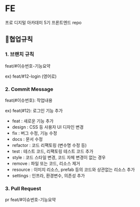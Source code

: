 # FE
프로 디지털 아카데미 5기 프론트엔드 repo

## 📍협업규칙

### 1. 브랜치 규칙

feat/#이슈번호-기능요약

ex) feat/#12-login (영어로)

### 2. Commit Message

feat(#이슈번호): 작업내용

ex) feat(#12): 로그인 기능 추가

- feat : 새로운 기능 추가
- design : CSS 등 사용자 UI 디자인 변경
- fix : 버그 수정, 기능 수정
- docs : 문서 수정
- refactor : 코드 리팩토링 (변수명 수정 등)
- test : 테스트 코드, 리팩토링 테스트 코드 추가
- style : 코드 스타일 변경, 코드 자체 변경이 없는 경우
- remove : 파일 또는 코드, 리소스 제거
- resource : 이미지 리소스, prefab 등의 코드와 상관없는 리소스 추가
- settings : 인프라, 환경변수, 의존성 추가 

### 3. Pull Request

pr feat/#이슈번호-기능요약
